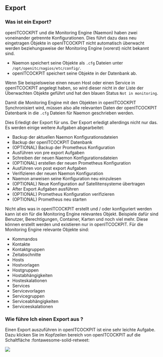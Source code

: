 ## Export
### Was ist ein Export?

openITCOCKPIT und die Monitoring Engine (Naemon) haben zwei voneinander getrennte Konfigurationen. Dies führt dazu dass neu eingetragen Objekte in openITCOCKPIT nicht automatisch überwacht werden beziehungsweise der Monitoring Engine (vorerst) nicht bekannt sind.

- Naemon speichert seine Objekte als `.cfg` Dateien unter `/opt/openitc/nagios/etc/config/`.
- openITCOCKPIT speichert seine Objekte in der Datenbank ab.

Wenn Sie beispielsweise einen neuen Host oder einen Service in openITCOCKPIT angelegt haben, so wird dieser nicht in der Liste der Überwachten Objekte geführt und hat den blauen Status `Not in monitoring`. 

Damit die Monitoring Engine mit den Objekten in openITCOCKPIT Synchronisiert wird, müssen also alle relevanten Daten der openITCOCKPIT Datenbank in die `.cfg` Dateien für Naemon geschrieben werden. 

Dies Erledigt der Export für uns. Der Export erledigt allerdings nicht nur das. Es werden einige weitere Aufgaben abgearbeitet:

- Backup der aktuellen Naemon Konfigurationsdateien
- Backup der openITCOCKPIT Datenbank
- (OPTIONAL) Backup der Prometheus Konfiguration
- Ausführen von pre export Aufgaben
- Schreiben der neuen Naemon Konfigurationsdateien
- (OPTIONAL) erstellen der neuen Prometheus Konfiguration
- Ausführen von post export Aufgaben
- Verifizieren der neuen Naemon Konfiguration
- Naemon anweisen seine Konfiguration neu einzulesen
- (OPTIONAL) Neue Konfiguration auf Satellitensysteme übertragen
- After Export Aufgaben ausführen
- (OPTIONAL) Prometheus Konfiguration verifizieren
- (OPTIONAL) Prometheus neu starten


Nicht alles was in openITCOCKPIT erstellt und / oder konfiguriert werden kann ist ein für die Monitoring Engine relevantes Objekt. Beispiele dafür sind Benutzer, Berechtigungen, Container, Karten und noch viel mehr. Diese können erstellt werden und existieren nur in openITCOCKPIT. Für die Monitoring Engine relevante Objekte sind:

- Kommandos
- Kontakte
- Kontaktgruppen
- Zeitabschnitte
- Hosts
- Hostvorlagen
- Hostgruppen
- Hostabhängigkeiten
- Hosteskalationen
- Services
- Servicevorlagen
- Servicegruppen
- Serviceabhängigkeiten
- Serviceeskalationen


### Wie führe Ich einen Export aus ? 

Einen Export auszuführen in openITCOCKPIT ist eine sehr leichte Aufgabe. Dazu klicken Sie im Kopfzeilen bereich von openITCOCKPIT auf die Schaltfläche :fontawesome-solid-retweet:

![](/images/layout-header-export.png)